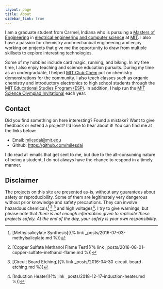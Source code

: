 ```yaml
---
layout: page
title: About
sidebar_link: true
---
```


I am a graduate student from Carmel, Indiana who is pursuing a [Masters of Engineering](https://www.eecs.mit.edu/academics-admissions/undergraduate-programs/6-p-meng-program) in [electrical engineering and computer science](https://www.eecs.mit.edu/) at [MIT](http://web.mit.edu/). I also have a passion for chemistry and mechanical engineering and enjoy working on projects that give me the opportunity to draw from multiple skillsets to explore interesting technologies.

Some of my hobbies include card magic, running, and biking. In my free time, I also enjoy teaching and science education pursuits. During my time as an undergraduate, I helped [MIT Club Chem](http://web.mit.edu/clubchem/www/) put on chemistry demonstrations for the community. I also teach classes such as organic chemistry and introductory electronics to high school students through the [MIT Educational Studies Program (ESP)](https://esp.mit.edu/learn/index.html). In addition, I help run the [MIT Science Olympiad Invitational](https://scioly.mit.edu) each year.

## Contact

Did you find something on here interesting? Found a mistake? Want to give feedback or extend a project? I'd love to hear about it! You can find me at the links below:

* Email: [milesdai@mit.edu](mailto:milesdai@mit.edu)
* Github: <https://github.com/milesdai>

I do read all emails that get sent to me, but due to the all-consuming nature of being a student, I do not always have the chance to respond in a timely manner.

## Disclaimer

The projects on this site are presented as-is, without any guarantees about safety or reproducibility. Some of them are legitimately very dangerous without prior knowledge and safety precautions. They can involve hazardous chemicals[^1] [^2] [^3] and high voltages[^4]. I try to give warnings, but please note that *there is not enough information given to replicate these projects safely. At the end of the day, your safety is your own responsibility*.

[^1]: [Methylsalicylate Synthesis]({% link _posts/2016-07-03-methylsalicylate.md %})
[^2]: [Copper Sulfate Methanol Flame Test]({% link _posts/2016-08-01-copper-sulfate-methanol-flame.md %})
[^3]: [Circuit Board Etching]({% link _posts/2016-04-30-circuit-board-etching.md %})
[^4]: [Induction Heater]({% link _posts/2018-12-17-induction-heater.md %})
